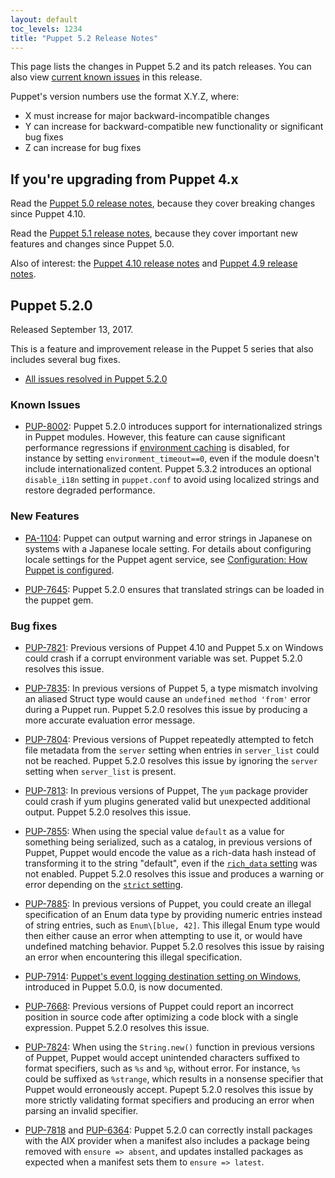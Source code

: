 ```yaml
---
layout: default
toc_levels: 1234
title: "Puppet 5.2 Release Notes"
---
```


This page lists the changes in Puppet 5.2 and its patch releases. You can also view [current known issues](known_issues.html) in this release.

Puppet's version numbers use the format X.Y.Z, where:

-   X must increase for major backward-incompatible changes
-   Y can increase for backward-compatible new functionality or significant bug fixes
-   Z can increase for bug fixes

## If you're upgrading from Puppet 4.x

Read the [Puppet 5.0 release notes](/puppet/5.0/release_notes.html), because they cover breaking changes since Puppet 4.10.

Read the [Puppet 5.1 release notes](/puppet/5.1/release_notes.html), because they cover important new features and changes since Puppet 5.0.

Also of interest: the [Puppet 4.10 release notes](/puppet/4.10/release_notes.html) and [Puppet 4.9 release notes](/puppet/4.9/release_notes.html).

## Puppet 5.2.0

Released September 13, 2017.

This is a feature and improvement release in the Puppet 5 series that also includes several bug fixes.

-   [All issues resolved in Puppet 5.2.0](https://tickets.puppetlabs.com/issues/?jql=fixVersion%20%3D%20%27PUP%205.2.0%27)

### Known Issues

-   [PUP-8002](https://tickets.puppetlabs.com/browse/PUP-8002): Puppet 5.2.0 introduces support for internationalized strings in Puppet modules. However, this feature can cause significant performance regressions if [environment caching](./environments_creating.markdown#environment_timeout) is disabled, for instance by setting `environment_timeout==0`, even if the module doesn't include internationalized content. Puppet 5.3.2 introduces an optional `disable_i18n` setting in `puppet.conf` to avoid using localized strings and restore degraded performance.

### New Features

-   [PA-1104](https://tickets.puppetlabs.com/browse/PUP-7645): Puppet can output warning and error strings in Japanese on systems with a Japanese locale setting. For details about configuring locale settings for the Puppet agent service, see [Configuration: How Puppet is configured](./config_about_settings.html).

-   [PUP-7645](https://tickets.puppetlabs.com/browse/PUP-7645): Puppet 5.2.0 ensures that translated strings can be loaded in the puppet gem.

### Bug fixes

-   [PUP-7821](https://tickets.puppetlabs.com/browse/PUP-7821): Previous versions of Puppet 4.10 and Puppet 5.x on Windows could crash if a corrupt environment variable was set. Puppet 5.2.0 resolves this issue.

-   [PUP-7835](https://tickets.puppetlabs.com/browse/PUP-7835): In previous versions of Puppet 5, a type mismatch involving an aliased Struct type would cause an `undefined method 'from'` error during a Puppet run. Puppet 5.2.0 resolves this issue by producing a more accurate evaluation error message.

-   [PUP-7804](https://tickets.puppetlabs.com/browse/PUP-7804): Previous versions of Puppet repeatedly attempted to fetch file metadata from the `server` setting when entries in `server_list` could not be reached. Puppet 5.2.0 resolves this issue by ignoring the `server` setting when `server_list` is present.

-   [PUP-7813](https://tickets.puppetlabs.com/browse/PUP-7813): In previous versions of Puppet, The `yum` package provider could crash if yum plugins generated valid but unexpected additional output. Puppet 5.2.0 resolves this issue.

-   [PUP-7855](https://tickets.puppetlabs.com/browse/PUP-7855): When using the special value `default` as a value for something being serialized, such as a catalog, in previous versions of Puppet, Puppet would encode the value as a rich-data hash instead of transforming it to the string "default", even if the [`rich_data` setting](./configuration.html#richdata) was not enabled. Puppet 5.2.0 resolves this issue and produces a warning or error depending on the [`strict` setting](./configuration.html#strict).

-   [PUP-7885](https://tickets.puppetlabs.com/browse/PUP-7885): In previous versions of Puppet, you could create an illegal specification of an Enum data type by providing numeric entries instead of string entries, such as `Enum\[blue, 42]`. This illegal Enum type would then either cause an error when attempting to use it, or would have undefined matching behavior. Puppet 5.2.0 resolves this issue by raising an error when encountering this illegal specification.

-   [PUP-7914](https://tickets.puppetlabs.com/browse/PUP-7914): [Puppet's event logging destination setting on Windows](./services_agent_windows.html), introduced in Puppet 5.0.0, is now documented.

-   [PUP-7668](https://tickets.puppetlabs.com/browse/PUP-7668): Previous versions of Puppet could report an incorrect position in source code after optimizing a code block with a single expression. Puppet 5.2.0 resolves this issue.

-   [PUP-7824](https://tickets.puppetlabs.com/browse/PUP-7824): When using the `String.new()` function in previous versions of Puppet, Puppet would accept unintended characters suffixed to format specifiers, such as `%s` and `%p`, without error. For instance, `%s` could be suffixed as `%strange`, which results in a nonsense specifier that Puppet would erroneously accept. Pupept 5.2.0 resolves this issue by more strictly validating format specifiers and producing an error when parsing an invalid specifier.

-   [PUP-7818](https://tickets.puppetlabs.com/browse/PUP-7818) and [PUP-6364](https://tickets.puppetlabs.com/browse/PUP-6364): Puppet 5.2.0 can correctly install packages with the AIX provider when a manifest also includes a package being removed with `ensure => absent`, and updates installed packages as expected when a manifest sets them to `ensure => latest`.
